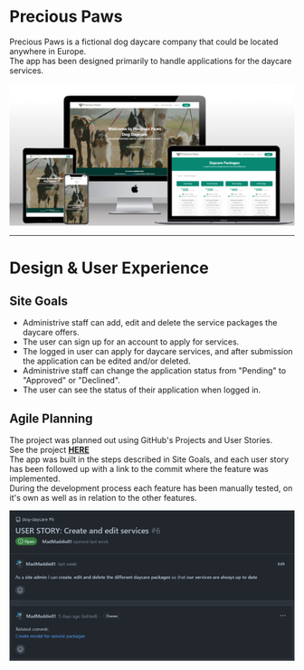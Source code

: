 # Precious Paws

Precious Paws is a fictional dog daycare company that could be located anywhere in Europe.  
The app has been designed primarily to handle applications for the daycare services.

![Mockup](docs/readme-imgs/mockup.png)

---

# Design & User Experience

## Site Goals
* Administrive staff can add, edit and delete the service packages the daycare offers.
* The user can sign up for an account to apply for services.
* The logged in user can apply for daycare services, and after submission the application can be edited and/or deleted.
* Administrive staff can change the application status from "Pending" to "Approved" or "Declined".
* The user can see the status of their application when logged in.

## Agile Planning
The project was planned out using GitHub's Projects and User Stories.  
See the project [__HERE__](https://github.com/users/MadMaddie81/projects/2/views/1)  
The app was built in the steps described in Site Goals, and each user story has been followed up with a link to the commit where the feature was implemented.  
During the development process each feature has been manually tested, on it's own as well as in relation to the other features.  

![User Story](docs/readme-imgs/user-story.png)
